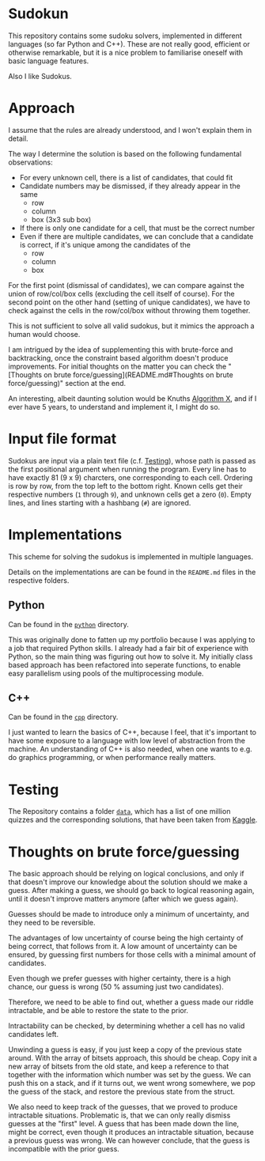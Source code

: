 # Sudokun

This repository contains some sudoku solvers, implemented in different languages (so far Python and C++).
These are not really good, efficient or otherwise remarkable, but it is a nice problem to familiarise oneself with basic language features.

Also I like Sudokus.


# Approach

I assume that the rules are already understood, and I won't explain them in detail.

The way I determine the solution is based on the following fundamental observations:

- For every unknown cell, there is a list of candidates, that could fit
- Candidate numbers may be dismissed, if they already appear in the same 
    - row
    - column
    - box (3x3 sub box)
- If there is only one candidate for a cell, that must be the correct number
- Even if there are multiple candidates, we can conclude that a candidate is correct, if it's unique among the candidates of the 
    - row
    - column
    - box

For the first point (dismissal of candidates), we can compare against the union of row/col/box cells (excluding the cell itself of course).
For the second point on the other hand (setting of unique candidates), we have to check against the cells in the row/col/box without throwing them together.

This is not sufficient to solve all valid sudokus, but it mimics the approach a human would choose.

I am intrigued by the idea of supplementing this with brute-force and backtracking, once the constraint based algorithm doesn't produce improvements.
For initial thoughts on the matter you can check the "[Thoughts on brute force/guessing](README.md#Thoughts on brute force/guessing)" section at the end.

An interesting, albeit daunting solution would be Knuths [Algorithm X](https://www.ocf.berkeley.edu/~jchu/publicportal/sudoku/0011047.pdf), and if I ever have 5 years, to understand and implement it, I might do so.


# Input file format

Sudokus are input via a plain text file (c.f. [Testing](README.md#Testing)), whose path is passed as the first positional argument when running the program.
Every line has to have exactly 81 (9 x 9) charcters, one corresponding to each cell.
Ordering is row by row, from the top left to the bottom right.
Known cells get their respective numbers (`1` through `9`), and unknown cells get a zero (`0`).
Empty lines, and lines starting with a hashbang (`#`) are ignored.


# Implementations

This scheme for solving the sudokus is implemented in multiple languages.

Details on the implementations are can be found in the `README.md` files in the respective folders.


## Python

Can be found in the [`python`](python) directory.

This was originally done to fatten up my portfolio because I was applying to a job that required Python skills.
I already had a fair bit of experience with Python, so the main thing was figuring out how to solve it.
My initially class based approach has been refactored into seperate functions, to enable easy parallelism using pools of the multiprocessing module.


## C++

Can be found in the [`cpp`](cpp) directory.

I just wanted to learn the basics of C++, because I feel, that it's important to have some exposure to a language with low level of abstraction from the machine.
An understanding of C++ is also needed, when one wants to e.g. do graphics programming, or when performance really matters.

# Testing

The Repository contains a folder [`data`](data), which has a list of one million quizzes and the corresponding solutions, that have been taken from [Kaggle](https://www.kaggle.com/datasets/bryanpark/sudoku).


# Thoughts on brute force/guessing

The basic approach should be relying on logical conclusions, and only if that doesn't improve our knowledge about the solution should we make a guess.
After making a guess, we should go back to logical reasoning again, until it doesn't improve matters anymore (after which we guess again).

Guesses should be made to introduce only a minimum of uncertainty, and they need to be reversible.

The advantages of low uncertainty of course being the high certainty of being correct, that follows from it.
A low amount of uncertainty can be ensured, by guessing first numbers for those cells with a minimal amount of candidates.

Even though we prefer guesses with higher certainty, there is a high chance, our guess is wrong (50 % assuming just two candidates).

Therefore, we need to be able to find out, whether a guess made our riddle intractable, and be able to restore the state to the prior.

Intractability can be checked, by determining whether a cell has no valid candidates left.

Unwinding a guess is easy, if you just keep a copy of the previous state around. 
With the array of bitsets approach, this should be cheap. 
Copy init a new array of bitsets from the old state, and keep a reference to that together with the information which number was set by the guess.
We can push this on a stack, and if it turns out, we went wrong somewhere, we pop the guess of the stack, and restore the previous state from the struct.

We also need to keep track of the guesses, that we proved to produce intractable situations.
Problematic is, that we can only really dismiss guesses at the "first" level. A guess that has been made down the line, might be correct, even though it produces an intractable situation, because a previous guess was wrong.
We can however conclude, that the guess is incompatible with the prior guess. 

